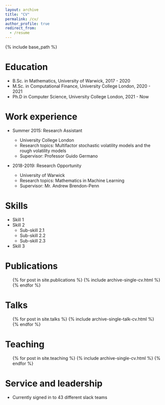 ```yaml
---
layout: archive
title: "CV"
permalink: /cv/
author_profile: true
redirect_from:
  - /resume
---
```


{% include base_path %}

Education
======
* B.Sc. in Mathematics, University of Warwick, 2017 - 2020
* M.Sc. in Computational Finance, University College London, 2020 - 2021
* Ph.D in Computer Science, University College London, 2021 - Now

Work experience
======
* Summer 2015: Research Assistant
  * University College London
  * Research topics: Multifactor stochastic volatility models and the rough volatility models
  * Supervisor: Professor Guido Germano

* 2018-2019: Research Opportunity
  * University of Warwick
  * Research topics: Mathematics in Machine Learning 
  * Supervisor: Mr. Andrew Brendon-Penn
  
Skills
======
* Skill 1
* Skill 2
  * Sub-skill 2.1
  * Sub-skill 2.2
  * Sub-skill 2.3
* Skill 3

Publications
======
  <ul>{% for post in site.publications %}
    {% include archive-single-cv.html %}
  {% endfor %}</ul>
  
Talks
======
  <ul>{% for post in site.talks %}
    {% include archive-single-talk-cv.html %}
  {% endfor %}</ul>
  
Teaching
======
  <ul>{% for post in site.teaching %}
    {% include archive-single-cv.html %}
  {% endfor %}</ul>
  
Service and leadership
======
* Currently signed in to 43 different slack teams
